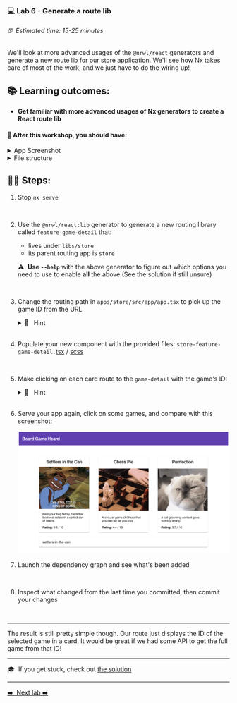 ### 💻 Lab 6 - Generate a route lib

###### ⏰ &nbsp;Estimated time: 15-25 minutes

We'll look at more advanced usages of the `@nrwl/react` generators and generate a new route lib for our store application. We'll see how Nx takes care of most of the work, and we just have to do the wiring up!

## 📚 Learning outcomes:

- **Get familiar with more advanced usages of Nx generators to create a React route lib**

#### 📲 After this workshop, you should have:

<details>
  <summary>App Screenshot</summary>
  <img src="../assets/lab6_screenshot.png" width="500" alt="screenshot of lab6 result">
</details>

<details>
  <summary>File structure</summary>
  <img src="../assets/lab6_directory-structure.png" height="700" alt="lab6 file structure">
</details>

## 🏋️‍♀️ Steps:

1. Stop `nx serve`
<br />

2. Use the `@nrwl/react:lib` generator to generate a new routing library called `feature-game-detail` that:

   - lives under `libs/store`
   - its parent routing app is `store`

   ⚠️&nbsp;&nbsp;**Use `--help`** with the above generator to figure out which options you need to use to enable **all** the above (See the solution if still unsure)
<br />   

3. Change the routing path in `apps/store/src/app/app.tsx` to pick up the game ID from the URL

    <details>
    <summary>🐳 &nbsp;&nbsp;Hint</summary>

   ```ts
   // add this to imports
   import { Route, Link } from 'react-router-dom';
   import { StoreFeatureGameDetail } from '@bg-hoard/store/store-feature-game-detail';

   // add this as a last element to container
   <Route path="/game/:id" component={StoreFeatureGameDetail} />;
   ```

    </details><br />

4. Populate your new component with the provided files: `store-feature-game-detail.`[tsx](../../examples/lab6/libs/store/feature-game-detail/src/lib/store-feature-game-detail/store-feature-game-detail.tsx) / [scss](../../examples/lab6/libs/store/feature-game-detail/src/lib/store-feature-game-detail/store-feature-game-detail.module.scss)
<br />

5. Make clicking on each card route to the `game-detail` with the game's ID:

   <details>
   <summary>🐳 &nbsp;&nbsp;Hint</summary>

   ```tss
     // add a Link around the card element
     <Link to={`/game/${x.id}`} key={x.id}>
      <Card ...>
     </Link>
   ```

    </details><br />

6. Serve your app again, click on some games, and compare with this screenshot:

    <img src="../assets/lab6_screenshot.png" width="500" alt="screenshot of lab6 result"><br />

7. Launch the dependency graph and see what's been added
<br />

8. Inspect what changed from the last time you committed, then commit your changes
<br />

---

The result is still pretty simple though. Our route just displays the ID of the selected game in a card. It would be great if we had some API to get the full game from that ID!

---

🎓&nbsp;&nbsp;If you get stuck, check out [the solution](SOLUTION.md)

---

[➡️ &nbsp;Next lab ➡️](../lab7/LAB.md)
